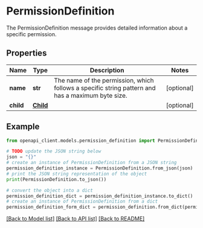 # PermissionDefinition

The PermissionDefinition message provides detailed information about a specific permission.

## Properties

Name | Type | Description | Notes
------------ | ------------- | ------------- | -------------
**name** | **str** | The name of the permission, which follows a specific string pattern and has a maximum byte size. | [optional] 
**child** | [**Child**](Child.md) |  | [optional] 

## Example

```python
from openapi_client.models.permission_definition import PermissionDefinition

# TODO update the JSON string below
json = "{}"
# create an instance of PermissionDefinition from a JSON string
permission_definition_instance = PermissionDefinition.from_json(json)
# print the JSON string representation of the object
print(PermissionDefinition.to_json())

# convert the object into a dict
permission_definition_dict = permission_definition_instance.to_dict()
# create an instance of PermissionDefinition from a dict
permission_definition_form_dict = permission_definition.from_dict(permission_definition_dict)
```
[[Back to Model list]](../README.md#documentation-for-models) [[Back to API list]](../README.md#documentation-for-api-endpoints) [[Back to README]](../README.md)


